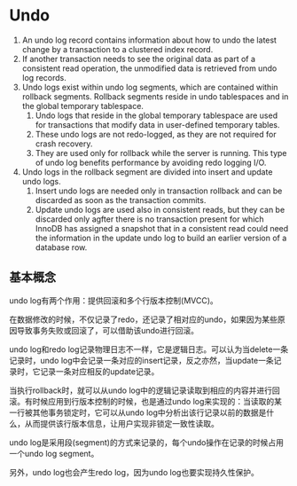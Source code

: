 # Undo

1. An undo log record contains information about how to undo the latest change by a transaction to a clustered index record.
1. If another transaction needs to see the original data as part of a consistent read operation, the unmodified data is retrieved from undo log records.
1. Undo logs exist within undo log segments, which are contained within rollback segments. Rollback segments reside in undo tablespaces and in the global temporary tablespace.
    1. Undo logs that reside in the global temporary tablespace are used for transactions that modify data in user-defined temporary tables.
    1. These undo logs are not redo-logged, as they are not required for crash recovery.
    1. They are used only for rollback while the server is running. This type of undo log benefits performance by avoiding redo logging I/O.
1. Undo logs in the rollback segment are divided into insert and update undo logs. 
    1. Insert undo logs are needed only in transaction rollback and can be discarded as soon as the transaction commits.
    1. Update undo logs are used also in consistent reads, but they can be discarded only agfter there is no transaction present for which InnoDB has assigned a snapshot that in a consistent read could need the information in the update undo log to build an earlier version of a database row.

## 基本概念

undo log有两个作用：提供回滚和多个行版本控制(MVCC)。

在数据修改的时候，不仅记录了redo，还记录了相对应的undo，如果因为某些原因导致事务失败或回滚了，可以借助该undo进行回滚。

undo log和redo log记录物理日志不一样，它是逻辑日志。可以认为当delete一条记录时，undo log中会记录一条对应的insert记录，反之亦然，当update一条记录时，它记录一条对应相反的update记录。

当执行rollback时，就可以从undo log中的逻辑记录读取到相应的内容并进行回滚。有时候应用到行版本控制的时候，也是通过undo log来实现的：当读取的某一行被其他事务锁定时，它可以从undo log中分析出该行记录以前的数据是什么，从而提供该行版本信息，让用户实现非锁定一致性读取。

undo log是采用段(segment)的方式来记录的，每个undo操作在记录的时候占用一个undo log segment。

另外，undo log也会产生redo log，因为undo log也要实现持久性保护。
